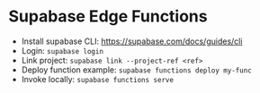 # Supabase Edge Functions

- Install supabase CLI: https://supabase.com/docs/guides/cli
- Login: `supabase login`
- Link project: `supabase link --project-ref <ref>`
- Deploy function example: `supabase functions deploy my-func`
- Invoke locally: `supabase functions serve`
